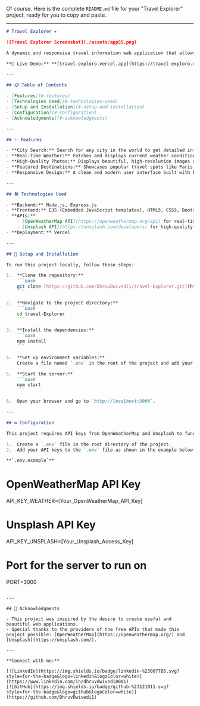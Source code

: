 Of course. Here is the complete `README.md` file for your "Travel Explorer" project, ready for you to copy and paste.

-----

````markdown
# Travel Explorer ✈️

![Travel Explorer Screenshot](./assets/appSS.png)

A dynamic and responsive travel information web application that allows users to discover amazing destinations around the world. Get real-time weather data, view stunning photos, and find information on famous attractions for any city you search for.

**🔗 Live Demo:** **[travel-exploro.vercel.app](https://travel-exploro.vercel.app/)**

---

## 📋 Table of Contents

- [Features](#-features)
- [Technologies Used](#-technologies-used)
- [Setup and Installation](#-setup-and-installation)
- [Configuration](#-configuration)
- [Acknowledgments](#-acknowledgments)

---

## ✨ Features

- **City Search:** Search for any city in the world to get detailed information.
- **Real-Time Weather:** Fetches and displays current weather conditions (temperature, humidity, wind speed) for the searched city using the OpenWeatherMap API.
- **High-Quality Photos:** Displays beautiful, high-resolution images of the searched destination from the Unsplash API.
- **Featured Destinations:** Showcases popular travel spots like Paris, Tokyo, London, and New York on the homepage.
- **Responsive Design:** A clean and modern user interface built with Bootstrap that works seamlessly on all devices (mobile, tablet, and desktop).

---

## 🛠️ Technologies Used

- **Backend:** Node.js, Express.js
- **Frontend:** EJS (Embedded JavaScript templates), HTML5, CSS3, Bootstrap 5
- **APIs:**
    - [OpenWeatherMap API](https://openweathermap.org/api) for real-time weather data.
    - [Unsplash API](https://unsplash.com/developers) for high-quality images.
- **Deployment:** Vercel

---

## 🚀 Setup and Installation

To run this project locally, follow these steps:

1.  **Clone the repository:**
    ```bash
    git clone [https://github.com/DhruvDwivedi1/travel-Explorer.git](https://github.com/DhruvDwivedi1/travel-Explorer.git)
    ```

2.  **Navigate to the project directory:**
    ```bash
    cd travel-Explorer
    ```

3.  **Install the dependencies:**
    ```bash
    npm install
    ```

4.  **Set up environment variables:**
    Create a file named `.env` in the root of the project and add your API keys (see [Configuration](#-configuration) below).

5.  **Start the server:**
    ```bash
    npm start
    ```

6.  Open your browser and go to `http://localhost:3000`.

---

## ⚙️ Configuration

This project requires API keys from OpenWeatherMap and Unsplash to function correctly.

1.  Create a `.env` file in the root directory of the project.
2.  Add your API keys to the `.env` file as shown in the example below.

**`.env.example`**
````

# OpenWeatherMap API Key

API\_KEY\_WEATHER=[Your\_OpenWeatherMap\_API\_Key]

# Unsplash API Key

API\_KEY\_UNSPLASH=[Your\_Unsplash\_Access\_Key]

# Port for the server to run on

PORT=3000

```

---

## 🙏 Acknowledgments

- This project was inspired by the desire to create useful and beautiful web applications.
- Special thanks to the providers of the free APIs that made this project possible: [OpenWeatherMap](https://openweathermap.org/) and [Unsplash](https://unsplash.com/).

---

**Connect with me:**

[![LinkedIn](https://img.shields.io/badge/linkedin-%230077B5.svg?style=for-the-badge&logo=linkedin&logoColor=white)](https://www.linkedin.com/in/dhruvdwivedi0001)
[![GitHub](https://img.shields.io/badge/github-%23121011.svg?style=for-the-badge&logo=github&logoColor=white)](https://github.com/DhruvDwivedi1)
```
